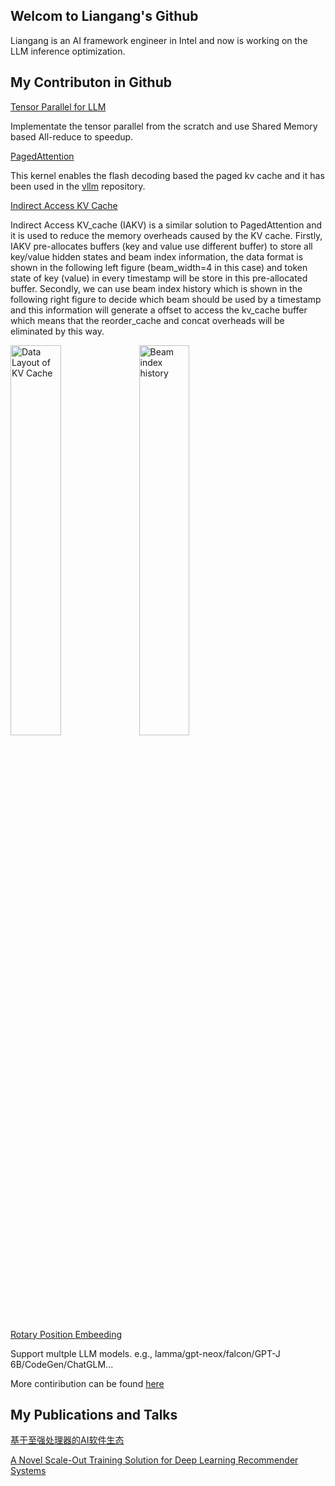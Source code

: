 ## Welcom to Liangang's Github

Liangang is an AI framework engineer in Intel and now is working on the LLM inference optimization. 

## My Contributon in Github

[Tensor Parallel for LLM](https://github.com/intel/intel-extension-for-pytorch/commit/4fa64459d03a17839ec49d1081e9c7e15e0c7f52) 

Implementate the tensor parallel from the scratch and use Shared Memory based All-reduce to speedup.  

[PagedAttention](https://github.com/intel/intel-extension-for-pytorch/commits/main/csrc/cpu/aten/kernels/PagedAttentionKrnl.cpp)

This kernel enables the flash decoding based the paged kv cache and it has been used in the [vllm](https://github.com/vllm-project/vllm/blob/main/vllm/attention/ops/ipex_attn.py) repository. 

[Indirect Access KV Cache](https://github.com/intel/intel-extension-for-pytorch/blob/main/csrc/cpu/aten/kernels/MaskedMultiHeadAttentionKrnl.cpp) 

Indirect Access KV_cache (IAKV) is a similar solution to PagedAttention and it is used to reduce the memory overheads caused by the KV cache. Firstly, IAKV pre-allocates buffers (key and value use different buffer) to store all key/value hidden states and beam index information, the data format is shown in the following left figure (beam_width=4 in this case) and token state of key (value) in every timestamp will be store in this pre-allocated buffer. Secondly, we can use beam index history which is shown in the following right figure to decide which beam should be used by a timestamp and this information will generate a offset to access the kv_cache buffer which means that the reorder_cache and concat overheads will be eliminated by this way.
<div>
  <img width="40%" src="https://github.com/user-attachments/assets/4baca533-e13b-4a35-9566-333e146a2bc5" alt="Data Layout of KV Cache " title="Data Layout of KV Cache">
   <img width="40%" src="https://github.com/user-attachments/assets/dc5eafc8-7768-43a8-93f1-51c3a3b73e48" alt="Beam index history" title="Beam index history">
</div>


[Rotary Position Embeeding](https://github.com/intel-innersource/frameworks.ai.pytorch.ipex-cpu/blob/cpu-device/csrc/cpu/aten/kernels/RotaryPositionEmbeddingKnl.cpp) 

Support multple LLM models. e.g., lamma/gpt-neox/falcon/GPT-J 6B/CodeGen/ChatGLM...

More contiribution can be found [here](https://github.com/intel/intel-extension-for-pytorch/graphs/contributors)

## My Publications and Talks 

[基于至强处理器的AI软件生态](https://marketing.csdn.net/p/4f3a7da76a0dc06a0db8a1f251dd9eea?pId=2409)

[A Novel Scale-Out Training Solution for Deep Learning Recommender Systems](https://www.intel.com/content/www/us/en/developer/articles/technical/novel-scale-out-training-solution-deep-learning-recommender-systems.html)

